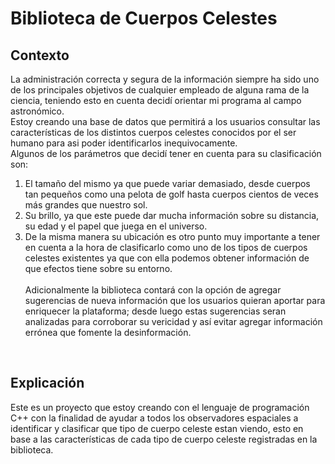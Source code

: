 # Biblioteca de Cuerpos Celestes
## Contexto
La administración correcta y segura de la información siempre ha sido uno de los principales objetivos de cualquier empleado de alguna rama de la ciencia, teniendo esto en cuenta decidí orientar mi programa al campo astronómico. 
<br>Estoy creando una base de datos que permitirá a los usuarios consultar las características de los distintos cuerpos celestes conocidos por el ser humano para asi poder identificarlos inequivocamente.<br>
Algunos de los parámetros que decidí tener en cuenta para su clasificación son:<br> 
1) El tamaño del mismo ya que puede variar demasiado, desde cuerpos tan pequeños como una pelota de golf hasta cuerpos cientos de veces más grandes que nuestro sol.<br>
2) Su brillo, ya que este puede dar mucha información sobre su distancia, su edad y el papel que juega en el universo.<br>
3) De la misma manera su ubicación es otro punto muy importante a tener en cuenta a la hora de clasificarlo como uno de los tipos de cuerpos celestes existentes ya que con ella podemos obtener información de que efectos tiene sobre su entorno.<br>
<br>Adicionalmente la biblioteca contará con la opción de agregar sugerencias de nueva información que los usuarios quieran aportar para enriquecer la plataforma; desde luego estas sugerencias seran analizadas para corroborar su vericidad y así evitar agregar información errónea que fomente la desinformación.
<br>

## Explicación

Este es un proyecto que estoy creando con el lenguaje de programación C++ con la finalidad de ayudar a todos los observadores espaciales a identificar y clasificar que tipo de cuerpo celeste estan viendo, esto en base a las características de cada tipo de cuerpo celeste registradas en la biblioteca.
